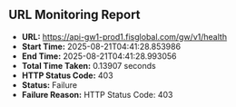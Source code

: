 ## URL Monitoring Report

- **URL:** https://api-gw1-prod1.fisglobal.com/gw/v1/health
- **Start Time:** 2025-08-21T04:41:28.853986
- **End Time:** 2025-08-21T04:41:28.993056
- **Total Time Taken:** 0.13907 seconds
- **HTTP Status Code:** 403
- **Status:** Failure
- **Failure Reason:** HTTP Status Code: 403
